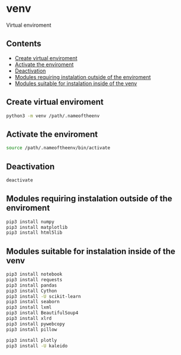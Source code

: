 # venv

Virtual enviroment

## Contents <!-- omit in toc -->

- [Create virtual enviroment](#create-virtual-enviroment)
- [Activate the enviroment](#activate-the-enviroment)
- [Deactivation](#deactivation)
- [Modules requiring instalation outside of the enviroment](#modules-requiring-instalation-outside-of-the-enviroment)
- [Modules suitable for instalation inside of the venv](#modules-suitable-for-instalation-inside-of-the-venv)

## Create virtual enviroment

```sh
python3 -m venv /path/.nameoftheenv
```

## Activate the enviroment

```sh
source /path/.nameoftheenv/bin/activate
```

## Deactivation

```sh
deactivate
```

## Modules requiring instalation outside of the enviroment

```sh
pip3 install numpy
pip3 install matplotlib
pip3 install html5lib
```

## Modules suitable for instalation inside of the venv

```sh
pip3 install notebook
pip3 install requests
pip3 install pandas
pip3 install Cython
pip3 install -U scikit-learn
pip3 install seaborn
pip3 install lxml
pip3 install BeautifulSoup4
pip3 install xlrd
pip3 install pywebcopy
pip3 install pillow

pip3 install plotly
pip3 install -U kaleido
```

